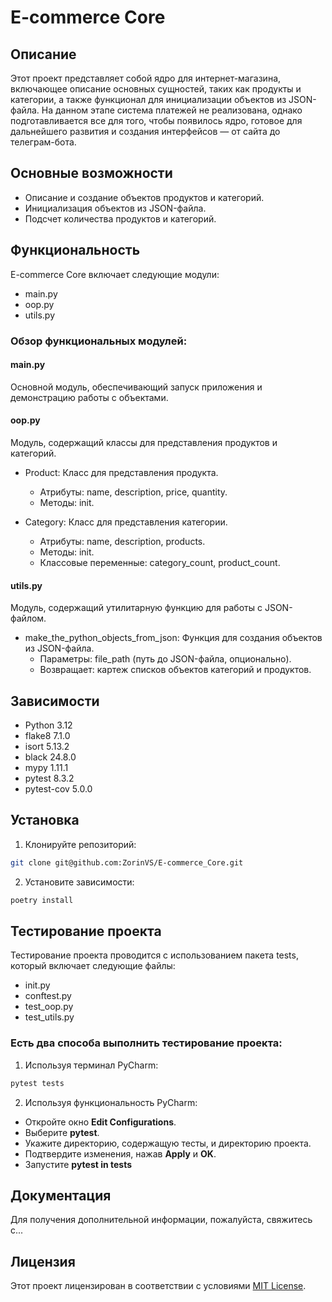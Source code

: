 # E-commerce Core

## Описание

Этот проект представляет собой ядро для интернет-магазина, включающее описание основных сущностей, 
таких как продукты и категории, а также функционал для инициализации объектов из JSON-файла. 
На данном этапе система платежей не реализована, однако подготавливается все для того, чтобы появилось 
ядро, готовое для дальнейшего развития и создания интерфейсов — от сайта до телеграм-бота.

## Основные возможности

- Описание и создание объектов продуктов и категорий.
- Инициализация объектов из JSON-файла.
- Подсчет количества продуктов и категорий.

## Функциональность

E-commerce Core включает следующие модули:

- main.py
- oop.py
- utils.py

### Обзор функциональных модулей:

#### main.py

Основной модуль, обеспечивающий запуск приложения и демонстрацию работы с объектами.

#### oop.py

Модуль, содержащий классы для представления продуктов и категорий.

- Product: Класс для представления продукта.
  - Атрибуты: name, description, price, quantity.
  - Методы: init.

- Category: Класс для представления категории.
  - Атрибуты: name, description, products.
  - Методы: init.
  - Классовые переменные: category_count, product_count.

#### utils.py

Модуль, содержащий утилитарную функцию для работы с JSON-файлом.

- make_the_python_objects_from_json: Функция для создания объектов из JSON-файла.
  - Параметры: file_path (путь до JSON-файла, опционально).
  - Возвращает: картеж списков объектов категорий и продуктов.

## Зависимости

- Python 3.12
- flake8 7.1.0
- isort 5.13.2
- black 24.8.0
- mypy 1.11.1
- pytest 8.3.2
- pytest-cov 5.0.0

## Установка

1. Клонируйте репозиторий:
```bash
git clone git@github.com:ZorinVS/E-commerce_Core.git
```
2. Установите зависимости:
```bash
poetry install
```

## Тестирование проекта

Тестирование проекта проводится с использованием пакета tests, который включает следующие файлы:

- init.py
- conftest.py
- test_oop.py
- test_utils.py

### Есть два способа выполнить тестирование проекта:
1. Используя терминал PyCharm:
```bash
pytest tests
```
2. Используя функциональность PyCharm:
- Откройте окно **Edit Configurations**.
- Выберите **pytest**.
- Укажите директорию, содержащую тесты, и директорию проекта.
- Подтвердите изменения, нажав **Apply** и **OK**.
- Запустите **pytest in tests**

## Документация

Для получения дополнительной информации, пожалуйста, свяжитесь с...

## Лицензия

Этот проект лицензирован в соответствии с условиями [MIT License](LICENSE).
